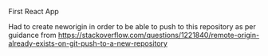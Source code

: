 First React App

Had to create neworigin in order to be able to push to this repository as per guidance from https://stackoverflow.com/questions/1221840/remote-origin-already-exists-on-git-push-to-a-new-repository
